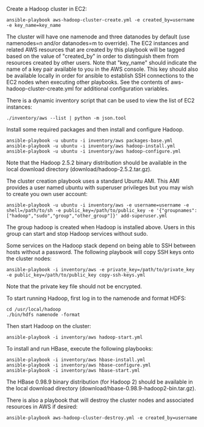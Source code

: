 Create a Hadoop cluster in EC2:
```
ansible-playbook aws-hadoop-cluster-create.yml -e created_by=username -e key_name=key_name
```
The cluster will have one namenode and three datanodes by default (use namenodes=n and/or datanodes=m to override).
The EC2 instances and related AWS resources that are created by this playbook will be tagged based on the value
of "created_by" in order to distinguish them from resources created by other users.
Note that "key_name" should indicate the name of a key pair available to you in the AWS console.
This key should also be available locally in order for ansible to establish SSH connections to the EC2 nodes when executing
other playbooks.
See the contents of aws-hadoop-cluster-create.yml for additional configuration variables.

There is a dynamic inventory script that can be used to view the list of EC2 instances:
```
./inventory/aws --list | python -m json.tool
```

Install some required packages and then install and configure Hadoop.
```
ansible-playbook -u ubuntu -i inventory/aws packages-base.yml
ansible-playbook -u ubuntu -i inventory/aws hadoop-install.yml
ansible-playbook -u ubuntu -i inventory/aws hadoop-configure.yml
```
Note that the Hadoop 2.5.2 binary distribution should be available in the local download directory (download/hadoop-2.5.2.tar.gz).

The cluster creation playbook uses a standard Ubuntu AMI.
This AMI provides a user named ubuntu with superuser privileges but you may wish to create you own user account:
```
ansible-playbook -u ubuntu -i inventory/aws -e username=username -e shell=/path/to/sh -e public_key=/path/to/public_key -e '{"groupnames":["hadoop","sudo","group","other_group"]}' add-superuser.yml
```
The group hadoop is created when Hadoop is installed above.
Users in this group can start and stop Hadoop services without sudo.

Some services on the Hadoop stack depend on being able to SSH between hosts without a password.
The following playbook will copy SSH keys onto the cluster nodes:
```
ansible-playbook -i inventory/aws -e private_key=/path/to/private_key -e public_key=/path/to/public_key copy-ssh-keys.yml
```
Note that the private key file should not be encrypted.

To start running Hadoop, first log in to the namenode and format HDFS:
```
cd /usr/local/hadoop
./bin/hdfs namenode -format
```
Then start Hadoop on the cluster:
```
ansible-playbook -i inventory/aws hadoop-start.yml
```

To install and run HBase, execute the following playbooks:
```
ansible-playbook -i inventory/aws hbase-install.yml
ansible-playbook -i inventory/aws hbase-configure.yml
ansible-playbook -i inventory/aws hbase-start.yml
```
The HBase 0.98.9 binary distribution (for Hadoop 2) should be available in the local download directory (download/hbase-0.98.9-hadoop2-bin.tar.gz).

There is also a playbook that will destroy the cluster nodes and associated resources in AWS if desired:
```
ansible-playbook aws-hadoop-cluster-destroy.yml -e created_by=username
```
